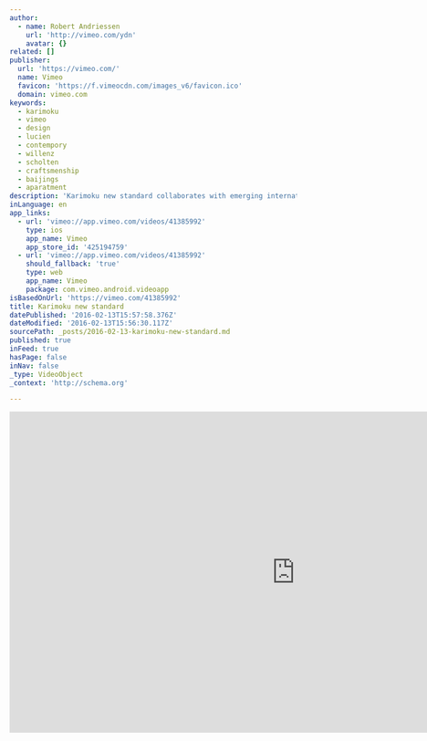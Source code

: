 ```yaml
---
author:
  - name: Robert Andriessen
    url: 'http://vimeo.com/ydn'
    avatar: {}
related: []
publisher:
  url: 'https://vimeo.com/'
  name: Vimeo
  favicon: 'https://f.vimeocdn.com/images_v6/favicon.ico'
  domain: vimeo.com
keywords:
  - karimoku
  - vimeo
  - design
  - lucien
  - contempory
  - willenz
  - scholten
  - craftsmenship
  - baijings
  - aparatment
description: 'Karimoku new standard collaborates with emerging international designers focussing on high quality craftsmenship combined with contempory design. The products are predominantly made of solid Japanese hardwoods such as maple, chestnut and oak. The collection was presented in a 100 year old aparatment in Milan during the salone di mobile 2012.'
inLanguage: en
app_links:
  - url: 'vimeo://app.vimeo.com/videos/41385992'
    type: ios
    app_name: Vimeo
    app_store_id: '425194759'
  - url: 'vimeo://app.vimeo.com/videos/41385992'
    should_fallback: 'true'
    type: web
    app_name: Vimeo
    package: com.vimeo.android.videoapp
isBasedOnUrl: 'https://vimeo.com/41385992'
title: Karimoku new standard
datePublished: '2016-02-13T15:57:58.376Z'
dateModified: '2016-02-13T15:56:30.117Z'
sourcePath: _posts/2016-02-13-karimoku-new-standard.md
published: true
inFeed: true
hasPage: false
inNav: false
_type: VideoObject
_context: 'http://schema.org'

---
```

<iframe src="https://cdn.embedly.com/widgets/media.html?src=https%3A%2F%2Fplayer.vimeo.com%2Fvideo%2F41385992&amp;url=https%3A%2F%2Fvimeo.com%2F41385992&amp;image=http%3A%2F%2Fi.vimeocdn.com%2Fvideo%2F286620487_1280.jpg&amp;key=b7d04c9b404c499eba89ee7072e1c4f7&amp;type=text%2Fhtml&amp;schema=vimeo" width="1000" height="563" scrolling="no" frameborder="0" allowfullscreen="allowfullscreen" style=""></iframe>